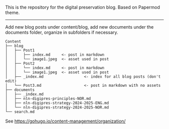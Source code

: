 This is the repository for the digital preservation blog. Based on Papermod theme.

---

Add new blog posts under content/blog, add new documents under the documents folder, organize in subfolders if necessary. 

```
Content
├── blog
│   ├── Post1
│   │   ├── index.md     <- post in markdown
│   │   └── image1.jpeg  <- asset used in post
│   ├── Post2
│   │   └── index.md     <- post in markdown
│   │   └── image1.jpeg  <- asset used in post
│   ├── _index.md                  <- index for all blog posts (don't edit)
│   └── Post3.md                   <- post in markdown with no assets
├── documents
│   ├── _index.md
│   ├── nln-digipres-principles-NOR.md
│   ├── nln-digipres-strategy-2024-2025-ENG.md
│   └── nln-digipres-strategy-2024-2025-NOR.md
└── search.md
```

See https://gohugo.io/content-management/organization/